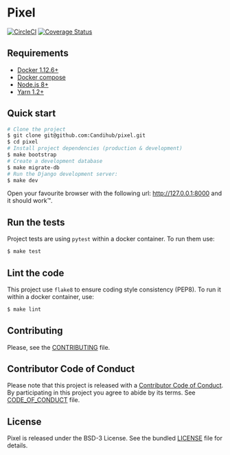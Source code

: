 # Pixel

[![CircleCI](https://circleci.com/gh/Candihub/pixel.svg?style=svg)](https://circleci.com/gh/Candihub/pixel)
[![Coverage Status](https://coveralls.io/repos/github/Candihub/pixel/badge.svg)](https://coveralls.io/github/Candihub/pixel)

## Requirements

* [Docker 1.12.6+](https://docs.docker.com/)
* [Docker compose](https://docs.docker.com/compose/)
* [Node.js 8+](https://nodejs.org/en/)
* [Yarn 1.2+](https://yarnpkg.com/lang/en/)

## Quick start

```bash
# Clone the project
$ git clone git@github.com:Candihub/pixel.git
$ cd pixel
# Install project dependencies (production & development)
$ make bootstrap
# Create a development database
$ make migrate-db
# Run the Django development server:
$ make dev
```

Open your favourite browser with the following url: http://127.0.0.1:8000 and it
should work™.

## Run the tests

Project tests are using `pytest` within a docker container. To run them use:

```bash
$ make test
```

## Lint the code

This project use `flake8` to ensure coding style consistency (PEP8). To run it
within a docker container, use:

```bash
$ make lint
```

## Contributing

Please, see the [CONTRIBUTING](CONTRIBUTING.md) file.

## Contributor Code of Conduct

Please note that this project is released with a [Contributor Code of
Conduct](http://contributor-covenant.org/). By participating in this project you
agree to abide by its terms. See [CODE_OF_CONDUCT](CODE_OF_CONDUCT.md) file.

## License

Pixel is released under the BSD-3 License. See the bundled [LICENSE](LICENSE)
file for details.

